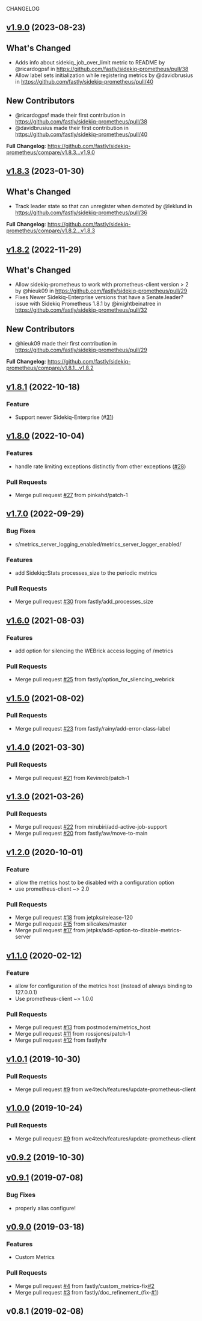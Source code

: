 CHANGELOG

<a name="v1.9.0"></a>
## [v1.9.0](https://github.com/fastly/sidekiq-prometheus/compare/v1.8.3...v1.9.0) (2023-08-23)

## What's Changed
* Adds info about sidekiq_job_over_limit metric to README by @ricardogpsf in https://github.com/fastly/sidekiq-prometheus/pull/38
* Allow label sets initialization while registering metrics by @davidbrusius in https://github.com/fastly/sidekiq-prometheus/pull/40

## New Contributors
* @ricardogpsf made their first contribution in https://github.com/fastly/sidekiq-prometheus/pull/38
* @davidbrusius made their first contribution in https://github.com/fastly/sidekiq-prometheus/pull/40

**Full Changelog**: https://github.com/fastly/sidekiq-prometheus/compare/v1.8.3...v1.9.0

<a name="v1.8.3"></a>
## [v1.8.3](https://github.com/fastly/sidekiq-prometheus/compare/v1.8.2...v1.8.3) (2023-01-30)

## What's Changed
* Track leader state so that can unregister when demoted by @leklund in https://github.com/fastly/sidekiq-prometheus/pull/36

**Full Changelog**: https://github.com/fastly/sidekiq-prometheus/compare/v1.8.2...v1.8.3

<a name="v1.8.2"></a>
## [v1.8.2](https://github.com/fastly/sidekiq-prometheus/compare/v1.8.1...v1.8.2) (2022-11-29)

## What's Changed
* Allow sidekiq-prometheus to work with prometheus-client version > 2 by @hieuk09 in https://github.com/fastly/sidekiq-prometheus/pull/29
* Fixes Newer Sidekiq-Enterprise versions that have a Senate.leader? issue with Sidekiq Prometheus 1.8.1 by @imightbeinatree in https://github.com/fastly/sidekiq-prometheus/pull/32

## New Contributors
* @hieuk09 made their first contribution in https://github.com/fastly/sidekiq-prometheus/pull/29

**Full Changelog**: https://github.com/fastly/sidekiq-prometheus/compare/v1.8.1...v1.8.2

<a name="v1.8.1"></a>
## [v1.8.1](https://github.com/fastly/sidekiq-prometheus/compare/v1.8.0...v1.8.1) (2022-10-18)

### Feature

* Support newer Sidekiq-Enterprise (#[31](https://github.com/fastly/sidekiq-prometheus/pull/31))

<a name="v1.8.0"></a>
## [v1.8.0](https://github.com/fastly/sidekiq-prometheus/compare/v1.7.0...v1.8.0) (2022-10-04)

### Features

* handle rate limiting exceptions distinctly from other exceptions ([#28](https://github.com/fastly/sidekiq-prometheus/issues/28))

### Pull Requests

* Merge pull request [#27](https://github.com/fastly/sidekiq-prometheus/issues/27) from pinkahd/patch-1


<a name="v1.7.0"></a>
## [v1.7.0](https://github.com/fastly/sidekiq-prometheus/compare/v1.6.0...v1.7.0) (2022-09-29)

### Bug Fixes

* s/metrics_server_logging_enabled/metrics_server_logger_enabled/

### Features

* add Sidekiq::Stats processes_size to the periodic metrics

### Pull Requests

* Merge pull request [#30](https://github.com/fastly/sidekiq-prometheus/issues/30) from fastly/add_processes_size


<a name="v1.6.0"></a>
## [v1.6.0](https://github.com/fastly/sidekiq-prometheus/compare/v1.5.0...v1.6.0) (2021-08-03)

### Features

* add option for silencing the WEBrick access logging of /metrics

### Pull Requests

* Merge pull request [#25](https://github.com/fastly/sidekiq-prometheus/issues/25) from fastly/option_for_silencing_webrick


<a name="v1.5.0"></a>
## [v1.5.0](https://github.com/fastly/sidekiq-prometheus/compare/v1.4.0...v1.5.0) (2021-08-02)

### Pull Requests

* Merge pull request [#23](https://github.com/fastly/sidekiq-prometheus/issues/23) from fastly/rainy/add-error-class-label


<a name="v1.4.0"></a>
## [v1.4.0](https://github.com/fastly/sidekiq-prometheus/compare/v1.3.0...v1.4.0) (2021-03-30)

### Pull Requests

* Merge pull request [#21](https://github.com/fastly/sidekiq-prometheus/issues/21) from Kevinrob/patch-1


<a name="v1.3.0"></a>
## [v1.3.0](https://github.com/fastly/sidekiq-prometheus/compare/v1.2.0...v1.3.0) (2021-03-26)

### Pull Requests

* Merge pull request [#22](https://github.com/fastly/sidekiq-prometheus/issues/22) from mirubiri/add-active-job-support
* Merge pull request [#20](https://github.com/fastly/sidekiq-prometheus/issues/20) from fastly/aw/move-to-main

<a name="v1.2.0"></a>
## [v1.2.0](https://github.com/fastly/sidekiq-prometheus/compare/v1.1.0...v1.2.0) (2020-10-01)

### Feature

* allow the metrics host to be disabled with a configuration option
* use prometheus-client ~> 2.0

### Pull Requests

* Merge pull request [#18](https://github.com/fastly/sidekiq-prometheus/issues/18) from jetpks/release-120
* Merge pull request [#15](https://github.com/fastly/sidekiq-prometheus/issues/15) from silicakes/master
* Merge pull request [#17](https://github.com/fastly/sidekiq-prometheus/issues/17) from jetpks/add-option-to-disable-metrics-server

<a name="v1.1.0"></a>
## [v1.1.0](https://github.com/fastly/sidekiq-prometheus/compare/v1.0.1...v1.1.0) (2020-02-12)

### Feature

* allow for configuration of the metrics host (instead of always binding to 127.0.0.1)
* Use prometheus-client ~> 1.0.0

### Pull Requests

* Merge pull request [#13](https://github.com/fastly/sidekiq-prometheus/issues/13) from postmodern/metrics_host
* Merge pull request [#11](https://github.com/fastly/sidekiq-prometheus/issues/11) from rossjones/patch-1
* Merge pull request [#12](https://github.com/fastly/sidekiq-prometheus/issues/12) from fastly/hr

<a name="v1.0.1"></a>
## [v1.0.1](https://github.com/fastly/sidekiq-prometheus/compare/v0.9.2...v1.0.1) (2019-10-30)

### Pull Requests

* Merge pull request [#9](https://github.com/fastly/sidekiq-prometheus/issues/9) from we4tech/features/update-prometheus-client


<a name="v1.0.0"></a>
## [v1.0.0](https://github.com/fastly/sidekiq-prometheus/compare/v0.9.1...v1.0.0) (2019-10-24)

### Pull Requests

* Merge pull request [#9](https://github.com/fastly/sidekiq-prometheus/issues/9) from we4tech/features/update-prometheus-client


<a name="v0.9.2"></a>
## [v0.9.2](https://github.com/fastly/sidekiq-prometheus/compare/v1.0.0...v0.9.2) (2019-10-30)


<a name="v0.9.1"></a>
## [v0.9.1](https://github.com/fastly/sidekiq-prometheus/compare/v0.9.0...v0.9.1) (2019-07-08)

### Bug Fixes

* properly alias configure!


<a name="v0.9.0"></a>
## [v0.9.0](https://github.com/fastly/sidekiq-prometheus/compare/v0.8.1...v0.9.0) (2019-03-18)

### Features

* Custom Metrics

### Pull Requests

* Merge pull request [#4](https://github.com/fastly/sidekiq-prometheus/issues/4) from fastly/custom_metrics-fix[#2](https://github.com/fastly/sidekiq-prometheus/issues/2)
* Merge pull request [#3](https://github.com/fastly/sidekiq-prometheus/issues/3) from fastly/doc_refinement_(fix-[#1](https://github.com/fastly/sidekiq-prometheus/issues/1))


<a name="v0.8.1"></a>
## v0.8.1 (2019-02-08)

